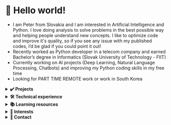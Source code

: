 # 👋 Hello world!
 - I am Peter from Slovakia and I am interested in Artificial Intelligence and Python. I love doing analysis to solve problems in the best possible way and helping people understand new concepts. I like to optimize code and improve it's quality, so if you see any issue with my published codes, I’d be glad if you could point it out!
 - Recently worked as Python developer in a telecom company and earned Bachelor’s degree in Informatics (Slovak University of Technology - FIIT)
 - Currently working on AI projects (Deep Learning, Natural Language Processing, Chatbots) and improving my Python coding skills in my free time
 - Looking for PART TIME REMOTE work or work in South Korea

<details>
 <summary><b>✔️ Projects</b></summary>

 #### **Interactive tutorials in machine learning (2018)**
 <img src="https://github.com/freezpmark/Machine-Learning/blob/master/Dash_app3.jpg" align="right" width="300" height="192"/>
 <p align="justify">Created a web application that provides interactive and extensive visualizations of Naive Bayes classifier allowing us to deeply track its computational processes. Used a freshly released Dash framework in which the functionalities I used were not documented well yet. Along with this, I’ve explained the fundamentals of ML in Bachelor's thesis and created an introductory tutorial for machine learning text classification methods in ipynb document. (Python, Dash framework, Jupyter Notebook, HTML, CSS)</p>

 #### **Artificial Intelligence algorithms (2020)**
 <img src="https://github.com/freezpmark/Artificial-Intelligence/blob/master/animation.gif" align='right' width='300' height='158'/>
 <p align="justify">Created an app that produces GIF animation that visualizes: creation of map in Zen garden approach, shortest path visiting all destinations, deducing new facts from facts that are being collected at certain destinations. The intention behind this project was to improve Python coding skills while practising implementation of some of the most widely mentioned algorithms in AI that don't use machine learning techniques. (Python)</p>

 #### **Deep Learning (?)**
 </details>

<details>
 <summary><b>🛠️ Technical experience</b></summary>

  - **Tools:** VSCode, PyCharm, Git, GitHub, Jupyter, Heroku
  - **Languages:** Python, C/C++, Java, JavaScript, HTML, CSS, PostgreSQL
  - **Technologies:** NumPy, Pandas, Matplotlib, Sklearn, Tensorflow, spaCy, Dash, Google/Youtube/Discord APIs

[![Top Langs](https://github-readme-stats.vercel.app/api/top-langs/?username=freezpmark&layout=compact&hide=html)](https://github.com/anuraghazra/github-readme-stats)
</details>

<details>
 <summary><b>📚 Learning resources</b></summary>
 
 #### Books:
 ✔️ Programming in Python 3 (Mark Summerfield)  
 ✔️ Building Chatbots with Python (Sumit Raj)  
 📝 Hands-on Machine Learning with Scikit-Learn, Keras & Tensorflow (Aurélien Géron)  

 #### Coursera courses:
 ✔️ Machine Learning (60 hrs)  
 ✔️ Machine Learning: Classification (20 hrs)  
 ✔️ Learning How to Learn (15 hrs)  
 ✔️ AI For Everyone (6 hrs)  
 ✔️ Deep Learning Specialization (80 hrs)  
 📝 Natural Language Processing Specialization (80 hrs)  
 📝 DeepLearning.AI TensorFlow Developer Professional Certificate (80 hrs)  

 #### Youtube channels:
 📝 Sentdex, Corey Shafer, Python Programmer, Real Python, Data School, Freecodecamp, Tech With Tim, CS Dojo, TechLead, Daniel Bourke
</details>

<details>
 <summary><b>💎 Interests</b></summary>

  - AI, Games, Guitar
  - English, Korean, German
  - Photography, Video/Image editing
  - Exercising, Healthy food, Psychology
</details>

<details>
 <summary><b>💬 Contact</b></summary>

 If you want to know more or you just want to ask me something, feel free to do so! I’ll be happy to help.  
 You can write me on P.Markus1337@gmail.com or reach me here:

[<img src='https://cdn.jsdelivr.net/npm/simple-icons@3.0.1/icons/linkedin.svg' alt='linkedin' height='40'>](https://www.linkedin.com/in/pmarkus2/)  [<img src='https://cdn.jsdelivr.net/npm/simple-icons@3.0.1/icons/instagram.svg' alt='instagram' height='40'>](https://www.instagram.com/freezpmark/)  [<img src='https://cdn.jsdelivr.net/npm/simple-icons@3.0.1/icons/steam.svg' alt='steam' height='40'>](https://steamcommunity.com/profiles/76561198074783974)  [<img src='https://cdn.jsdelivr.net/npm/simple-icons@3.0.1/icons/discord.svg' alt='discord' height='40'>](https://discord.gg/pdGDJbR)  
</details>
